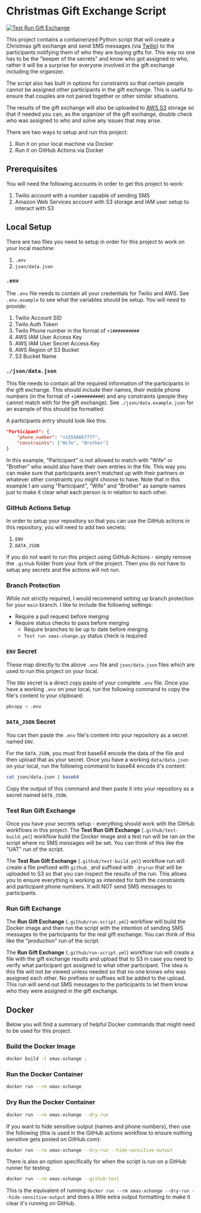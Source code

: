 # Christmas Gift Exchange Script

[![Test Run Gift Exchange](https://github.com/dobsondev/xmas-xchange/actions/workflows/test-build.yml/badge.svg)](https://github.com/dobsondev/xmas-xchange/actions/workflows/test-build.yml)

This project contains a containerized Python script that will create a Christmas gift exchange and send SMS messages (via [Twilio](https://www.twilio.com/en-us)) to the participants notifying them of who they are buying gifts for. This way no one has to be the "keeper of the secrets" and know who got assigned to who, rather it will be a surprise for everyone involved in the gift exchange including the organizer.

The script also has built in options for constraints so that certain people cannot be assigned other participants in the gift exchange. This is useful to ensure that couples are not paired together or other similar situations.

The results of the gift exchange will also be uploaded to [AWS S3](https://aws.amazon.com/s3/) storage so that if needed you can, as the organizer of the gift exchange, double check who was assigned to who and solve any issues that may arise.

There are two ways to setup and run this project:

1. Run it on your local machine via Docker
2. Run it on GitHub Actions via Docker

## Prerequisites

You will need the following accounts in order to get this project to work:

1. Twilio account with a number capable of sending SMS
2. Amazon Web Services account with S3 storage and IAM user setup to interact with S3

## Local Setup

There are two files you need to setup in order for this project to work on your local machine:

1. `.env`
2. `json/data.json`

### `.env`

The `.env` file needs to contain all your credentials for Twilio and AWS. See `.env.example` to see what the variables should be setup. You will need to provide:

1. Twilio Account SID
2. Twilo Auth Token
3. Twilo Phone number in the format of `+1##########`
4. AWS IAM User Access Key
5. AWS IAM User Secret Access Key
6. AWS Region of S3 Bucket
7. S3 Bucket Name

### `./json/data.json`

This file needs to contain all the required information of the participants in the gift exchange. This should include their names, their mobile phone numbers (in the format of `+1##########`) and any constraints (people they cannot match with for the gift exchange). See `./json/data.example.json` for an example of this should be formatted.

A participants entry should look like this:

```json
"Participant": {
    "phone_number": "+15556667777",
    "constraints": ["Wife", "Brother"]
}
```

In this example, "Participant" is not allowed to match with "Wife" or "Brother" who would also have their own entries in the file. This way you can make sure that participants aren't matched up with their partners or whatever other constraints you might choose to have. Note that in this example I am using "Participant", "Wife" and "Brother" as sample names just to make it clear what each person is in relation to each other.

### GitHub Actions Setup

In order to setup your repository so that you can use the GitHub actions in this repository, you will need to add two secrets:

1. `ENV`
2. `DATA_JSON`

If you do not want to run this project using GitHub Actions - simply remove the `.github` folder from your fork of the project. Then you do not have to setup any secrets and the actions will not run.

### Branch Protection

While not strictly required, I would recommend setting up branch protection for your `main` branch. I like to include the following settings:

- Require a pull request before merging
- Require status checks to pass before merging
  - Require branches to be up to date before merging
  - `Test run xmas-change.py` status check is required

### `ENV` Secret

These map directly to the above `.env` file and `json/data.json` files which are used to run this project on your local.

The `ENV` secret is a direct copy paste of your complete `.env` file. Once you have a working `.env` on your local, run the following command to copy the file's content to your clipboard:

```bash
pbcopy < .env
```

### `DATA_JSON` Secret

You can then paste the `.env` file's content into your repository as a secret named `ENV`.

For the `DATA_JSON`, you must first base64 encode the data of the file and then upload that as your secret. Once you have a working `data/data.json` on your local, run the following command to base64 encode it's content:

```bash
cat json/data.json | base64
```

Copy the output of this command and then paste it into your repository as a secret named `DATA_JSON`.

### Test Run Gift Exchange

Once you have your secrets setup - everything should work with the GitHub workflows in this project. The **Test Run Gift Exchange** (`.github/test-build.yml`) workflow build the Docker image and a test run will be ran on the script where no SMS messages will be set. You can think of this like the "UAT" run of the script.

The **Test Run Gift Exchange** (`.github/test-build.yml`) workflow run will create a file prefixed with `github_` and suffixed with `_dryrun` that will be uploaded to S3 so that you can inspect the results of the run. This allows you to ensure everything is working as intended for both the constraints and participant phone numbers. It will NOT send SMS messages to participants.

### Run Gift Exchange

The **Run Gift Exchange** (`.github/run-script.yml`) workflow will build the Docker image and then run the script with the intention of sending SMS messages to the participants for the real gift exchange. You can think of this like the "production" run of the script.

The **Run Gift Exchange** (`.github/run-script.yml`) workflow run will create a file with the gift exchange results and upload that to S3 in case you need to verify what participant got assigned to what other participant. The idea is this file will not be viewed unless needed so that no one knows who was assigned each other. No prefixes or suffixes will be added to the upload. This run will send out SMS messages to the participants to let them know who they were assigned in the gift exchange.

## Docker

Below you will find a summary of helpful Docker commands that might need to be used for this project.

### Build the Docker Image

```bash
docker build -t xmas-xchange .
```

### Run the Docker Container

```bash
docker run --rm xmas-xchange
```

### Dry Run the Docker Container

```bash
docker run --rm xmas-xchange --dry-run
```

If you want to hide sensitive output (names and phone numbers), then use the following (this is used in the GitHub actions workflow to ensure nothing sensitive gets posted on GitHub.com):

```bash
docker run --rm xmas-xchange --dry-run --hide-sensitive-output
```

There is also an option specifically for when the script is run on a GitHub runner for testing:

```bash
docker run --rm xmas-xchange --github-test
```

This is the equivalent of running `docker run --rm xmas-xchange --dry-run --hide-sensitive-output` and does a little extra output formatting to make it clear it's running on GitHub.
